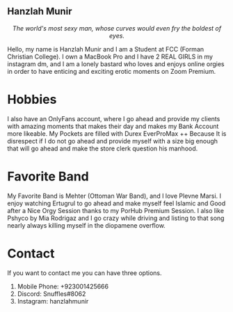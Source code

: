## Hanzlah Munir

<center><i> The world's most sexy man, whose curves would even fry the boldest of eyes. </i></center>

Hello, my name is Hanzlah Munir and I am a Student at FCC (Forman Christian College). I own a MacBook Pro and I have 2 REAL GIRLS in my instagram dm, and I am a lonely bastard who loves and enjoys online orgies in order to have enticing and exciting erotic moments on Zoom Premium.

# Hobbies

I also have an OnlyFans account, where I go ahead and provide my clients with amazing moments that makes their day and makes my Bank Account more likeable. My Pockets are filled with Durex EverProMax ++ Because It is disrespect if I do not go ahead and provide myself with a size big enough that will go ahead and make the store clerk question his manhood.

# Favorite Band

My Favorite Band is Mehter (Ottoman War Band), and I love Plevne Marsi. I enjoy watching Ertugrul to go ahead and make myself feel Islamic and Good after a Nice Orgy Session thanks to my PorHub Premium Session. I also like Pshyco by Mia Rodrigaz and I go crazy while driving and listing to that song nearly always killing myself in the diopamene overflow.

# Contact

If you want to contact me you can have three options.
1. Mobile Phone: +923001425666
2. Discord: Snuffles#8062
3. Instagram: hanzlahmunir

